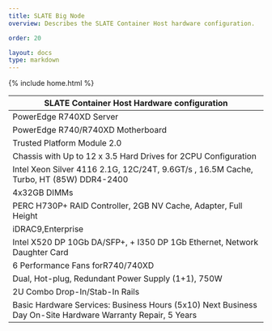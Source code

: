 ```yaml
---
title: SLATE Big Node
overview: Describes the SLATE Container Host hardware configuration.

order: 20

layout: docs
type: markdown
---
```

{% include home.html %}


|SLATE Container Host Hardware configuration |
|---|
|PowerEdge R740XD Server|
|PowerEdge R740/R740XD Motherboard|
|Trusted Platform Module 2.0|
|Chassis with Up to 12 x 3.5 Hard Drives for 2CPU Configuration |
|Intel Xeon Silver 4116 2.1G, 12C/24T, 9.6GT/s , 16.5M Cache, Turbo, HT (85W) DDR4-2400 |
|4x32GB DIMMs |
|PERC H730P+ RAID Controller, 2GB NV Cache, Adapter, Full Height |
|iDRAC9,Enterprise |
|Intel X520 DP 10Gb DA/SFP+, + I350 DP 1Gb Ethernet, Network Daughter Card |
|6 Performance Fans forR740/740XD |
|Dual, Hot-plug, Redundant Power Supply (1+1), 750W |
|2U Combo Drop-In/Stab-In Rails |
|Basic Hardware Services: Business Hours (5x10) Next Business Day On-Site Hardware Warranty Repair, 5 Years |




